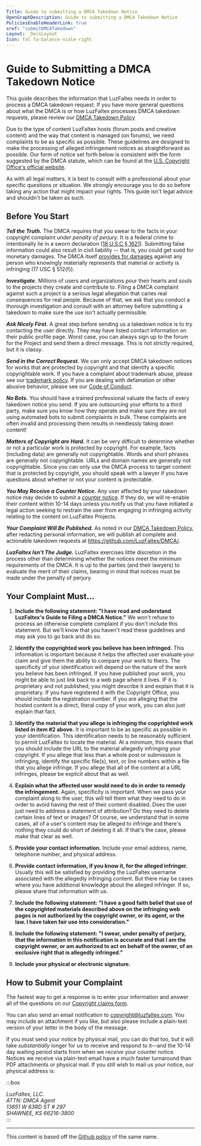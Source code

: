 ```yaml
---
Title: Guide to submitting a DMCA Takedown Notice
OpenGraphDescription: Guide to submitting a DMCA Takedown Notice
PoliciesEnableHeaderLink: true
xref: "submitDMCATakedown"
Layout: _DocsLayout
Icon: fal fa-balance-scale-right
---
```


# Guide to Submitting a DMCA Takedown Notice

This guide describes the information that LuzFaltex needs in order to process a DMCA takedown request. If you have more general questions about what the DMCA is or how LuzFaltex processes DMCA takedown requests, please review our [DMCA Takedown Policy](xref:dmca)

Due to the type of content LuzFaltex hosts (forum posts and creative content) and the way that content is managed (on forums), we need complaints to be as specific as possible. These guidelines are designed to make the processing of alleged infringement notices as straightforward as possible. Our form of notice set forth below is consistent with the form suggested by the DMCA statute, which can be found at the <a href="https://www.copyright.gov/" is-external="true">U.S. Copyright Office's official website</a>.

As with all legal matters, it is best to consult with a professional about your specific questions or situation. We strongly encourage you to do so before taking any action that might impact your rights. This guide isn't legal advice and shouldn't be taken as such.

## Before You Start

***Tell the Truth.*** The DMCA requires that you swear to the facts in your copyright complaint *under penalty of perjury*. It is a federal crime to intentionally lie in a sworn declaration (<a href="https://www.law.cornell.edu/uscode/text/18/1621" is-external="true">18 U.S.C &sect; 1621</a>). Submitting false information could also result in civil liability -- that is, you could get sued for monetary damages. The DMCA itself <a href="https://www.law.cornell.edu/uscode/text/17/512" is-external="true">provides for damages</a> against any person who knowingly materially represents that material or activity is infringing (17 USC &sect; 512(f)).

***Investigate.*** Millions of users and organizations pour their hearts and souls to the projects they create and contribute to. Filing a DMCA complaint against such a project is a serious legal allegation that caries real consequences for real people. Because of that, we ask that you conduct a thorough investigation and consult with an attorney before submitting a takedown to make sure the use isn't actually permissible.

***Ask Nicely First.*** A great step before sending us a takedown notice is to try contacting the user directly. They may have listed contact information on their public profile page. Worst case, you can always sign up to the forum for the Project and send them a direct message. This is not strictly required, but it is classy.

***Send in the Correct Request.*** We can only accept DMCA takedown notices for works that are protected by copyright and that identify a specific copyrightable work. If you have a complaint about trademark abuse, please see our [trademark policy](xref:trademark). If you are dealing with defamation or other abusive behavior, please see our [Code of Conduct](xref:code-of-conduct).

***No Bots.*** You should have a trained professional valuate the facts of every takedown notice you send. If you are outsourcing your efforts to a third party, make sure you know how they operate and make sure they are not using automated bots to submit complaints in bulk. These complaints are often invalid and processing them results in needlessly taking down content!

***Matters of Copyright are Hard.*** It can be very difficult to determine whether or not a particular work is protected by copyright. For example, facts (including data) are generally not copyrightable. Words and short phrases are generally not copyrightable. URLs and domain names are generally not copyrightable. Since you can only use the DMCA process to target content that is protected by copyright, you should speak with a lawyer if you have questions about whether or not your content is protectable.

***You May Receive a Counter Notice.*** Any user affected by your takedown notice may decide to submit a [counter notice](xref:submitDMCACounterNotice). If they do, we will re-enable their content within 10-14 days unless you notify us that you have initiated a legal action seeking to restrain the user from engaging in infringing activity relating to the content on LuzFaltex Projects.

***Your Complaint Will Be Published.*** As noted in our [DMCA Takedown Policy](xref:dmca), after redacting personal information, we will publish all complete and actionable takedown requests at <a href="https://github.com/LuzFaltex/DMCA/" is-external="true">https://github.com/LuzFaltex/DMCA/</a>.

***LuzFaltex Isn't The Judge.*** LuzFaltex exercises little discretion in the process other than determining whether the notices meet the minimum requirements of the DMCA. It is up to the parties (and their lawyers) to evaluate the merit of their claims, bearing in mind that notices must be made under the penalty of perjury.

## Your Complaint Must...

1. **Include the following statement: "I have read and understand LuzFaltex's Guide to Filing a DMCA Notice."** We won't refuse to process an otherwise complete complaint if you don't include this statement. But we'll know that you haven't read these guidelines and may ask you to go back and do so.

1. **Identify the copyrighted work you believe has been infringed.** This information is important because it helps the affected user evaluate your claim and give them the ability to compare your work to theirs. The specificity of your identification will depend on the nature of the work you believe has been infringed. If you have published your work, you might be able to just link back to a web page where it lives. IF it is proprietary and not published, you might describe it and explain that it is proprietary. If you have registered it with the Copyright Office, you should include the registration number. If you are alleging that the hosted content is a direct, literal copy of your work, you can also just explain that fact.

1. **Identify the material that you allege is infringing the copyrighted work listed in item #2 above.** It is important to be as specific as possible in your identification. This identification needs to be reasonably sufficient to permit LuzFaltex to locate the material. At a minimum, this means that you should include the URL to the material allegedly infringing your copyright. If you allege that less than a whole post or submission is infringing, identify the specific file(s), text, or line numbers within a file that you allege infringe. If you allege that all of the content at a URL infringes, please be explicit about that as well.

1. **Explain what the affected user would need to do in order to remedy the infringement.** Again, specificity is important. When we pass your complaint along to the user, this will tell them what they need to do in order to avoid having the rest of their content disabled. Does the user just need to address a statement of attribution? Do they need to delete certain lines of text or images? Of course, we understand that in some cases, all of a user's content may be alleged to infringe and there's nothing they could do short of deleting it all. If that's the case, please make that clear as well.

1. **Provide your contact information.** Include your email address, name, telephone number, and physical address.

1. **Provide contact information, if you know it, for the alleged infringer.** Usually this will be satisfied by providing the LuzFaltex username associated with the allegedly infringing content. But there may be cases where you have additional knowledge about the alleged infringer. If so, please share that information with us.

1. **Include the following statement: "I have a good faith belief that use of the copyrighted materials described above on the infringing web pages is not authorized by the copyright owner, or its agent, or the law. I have taken fair use into consideration."**

1. **Include the following statement: "I swear, under penalty of perjury, that the information in this notification is accurate and that I am the copyright owner, or am authorized to act on behalf of the owner, of an exclusive right that is allegedly infringed."**

1. **Include your physical or electronic signature.**

## How to Submit your Complaint

The fastest way to get a response is to enter your information and answer all of the questions on our [Copyright claims form](xref:dmca-report).

You can also send an email notification to [copyright@luzfaltex.com](mailto:copyright@luzfaltex.com). You may include an attachment if you like, but also please include a plain-text version of your letter in the body of the message.

If you must send your notice by physical mail, you can do that too, but it will take *substantially* longer for us to receive and respond to it—and the 10-14 day waiting period starts from when we *receive* your counter notice. Notices we receive via plain-text email have a much faster turnaround than PDF attachments or physical mail. If you still wish to mail us your notice, our physical address is:

:::box
<address>
LuzFaltex, LLC.<br />
ATTN: DMCA Agent<br />
13851 W 63RD ST # 297<br />
SHAWNEE, KS 66216-3800<br />
</address>
:::

---

<span class="is-muted">This content is based off the <a href="https://docs.github.com/en/github/site-policy/guide-to-submitting-a-dmca-counter-notice" is-external="true">Github policy</a> of the same name.</span>